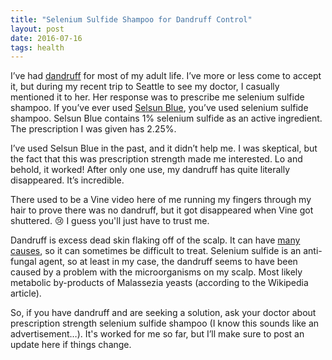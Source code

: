 ```yaml
---
title: "Selenium Sulfide Shampoo for Dandruff Control"
layout: post
date: 2016-07-16
tags: health
---
```


I’ve had [dandruff](https://en.wikipedia.org/wiki/Dandruff) for most of my adult life. I’ve more or less come to accept it, but during my recent trip to Seattle to see my doctor, I casually mentioned it to her. Her response was to prescribe me selenium sulfide shampoo. If you’ve ever used [Selsun Blue](https://en.wikipedia.org/wiki/Selsun_Blue), you’ve used selenium sulfide shampoo. Selsun Blue contains 1% selenium sulfide as an active ingredient. The prescription I was given has 2.25%.

I’ve used Selsun Blue in the past, and it didn’t help me. I was skeptical, but the fact that this was prescription strength made me interested. Lo and behold, it worked! After only one use, my dandruff has quite literally disappeared. It’s incredible.

<aside>There used to be a Vine video here of me running my fingers through my hair to prove there was no dandruff, but it got disappeared when Vine got shuttered. 😢 I guess you'll just have to trust me.</aside>

Dandruff is excess dead skin flaking off of the scalp. It can have [many causes](https://en.wikipedia.org/wiki/Dandruff#Causes), so it can sometimes be difficult to treat. Selenium sulfide is an anti-fungal agent, so at least in my case, the dandruff seems to have been caused by a problem with the microorganisms on my scalp. Most likely metabolic by-products of Malassezia yeasts (according to the Wikipedia article).

So, if you have dandruff and are seeking a solution, ask your doctor about prescription strength selenium sulfide shampoo (I know this sounds like an advertisement…). It's worked for me so far, but I’ll make sure to post an update here if things change.
